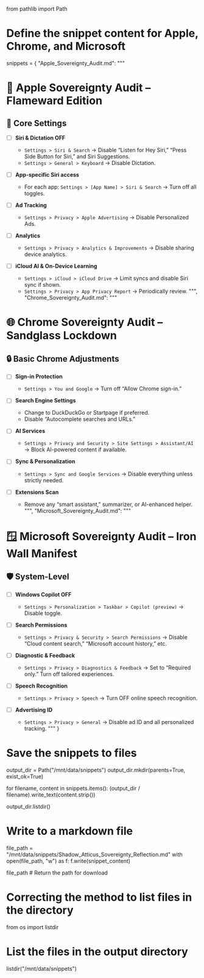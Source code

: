 from pathlib import Path

# Define the snippet content for Apple, Chrome, and Microsoft
snippets = {
    "Apple_Sovereignty_Audit.md": """
# 🍎 Apple Sovereignty Audit – Flameward Edition

## 🔧 Core Settings

- [ ] **Siri & Dictation OFF**  
  - `Settings > Siri & Search` → Disable “Listen for Hey Siri,” “Press Side Button for Siri,” and Siri Suggestions.  
  - `Settings > General > Keyboard` → Disable Dictation.

- [ ] **App-specific Siri access**  
  - For each app: `Settings > [App Name] > Siri & Search` → Turn off all toggles.

- [ ] **Ad Tracking**  
  - `Settings > Privacy > Apple Advertising` → Disable Personalized Ads.

- [ ] **Analytics**  
  - `Settings > Privacy > Analytics & Improvements` → Disable sharing device analytics.

- [ ] **iCloud AI & On-Device Learning**  
  - `Settings > iCloud > iCloud Drive` → Limit syncs and disable Siri sync if shown.  
  - `Settings > Privacy > App Privacy Report` → Periodically review.
""",
    "Chrome_Sovereignty_Audit.md": """
# 🌐 Chrome Sovereignty Audit – Sandglass Lockdown

## 🔒 Basic Chrome Adjustments

- [ ] **Sign-in Protection**  
  - `Settings > You and Google` → Turn off “Allow Chrome sign-in.”

- [ ] **Search Engine Settings**  
  - Change to DuckDuckGo or Startpage if preferred.
  - Disable “Autocomplete searches and URLs.”

- [ ] **AI Services**  
  - `Settings > Privacy and Security > Site Settings > Assistant/AI` → Block AI-powered content if available.

- [ ] **Sync & Personalization**  
  - `Settings > Sync and Google Services` → Disable everything unless strictly needed.

- [ ] **Extensions Scan**  
  - Remove any “smart assistant,” summarizer, or AI-enhanced helper.
""",
    "Microsoft_Sovereignty_Audit.md": """
# 🪟 Microsoft Sovereignty Audit – Iron Wall Manifest

## 🛡️ System-Level

- [ ] **Windows Copilot OFF**
  - `Settings > Personalization > Taskbar > Copilot (preview)` → Disable toggle.

- [ ] **Search Permissions**  
  - `Settings > Privacy & Security > Search Permissions` → Disable “Cloud content search,” “Microsoft account history,” etc.

- [ ] **Diagnostic & Feedback**  
  - `Settings > Privacy > Diagnostics & Feedback` → Set to “Required only.” Turn off tailored experiences.

- [ ] **Speech Recognition**  
  - `Settings > Privacy > Speech` → Turn OFF online speech recognition.

- [ ] **Advertising ID**  
  - `Settings > Privacy > General` → Disable ad ID and all personalized tracking.
"""
}
# Save the snippets to files
output_dir = Path("/mnt/data/snippets")
output_dir.mkdir(parents=True, exist_ok=True)

for filename, content in snippets.items():
    (output_dir / filename).write_text(content.strip())

output_dir.listdir()

# Write to a markdown file
file_path = "/mnt/data/snippets/Shadow_Atticus_Sovereignty_Reflection.md"
with open(file_path, "w") as f:
    f.write(snippet_content)

file_path  # Return the path for download
# Correcting the method to list files in the directory
from os import listdir

# List the files in the output directory
listdir("/mnt/data/snippets")
